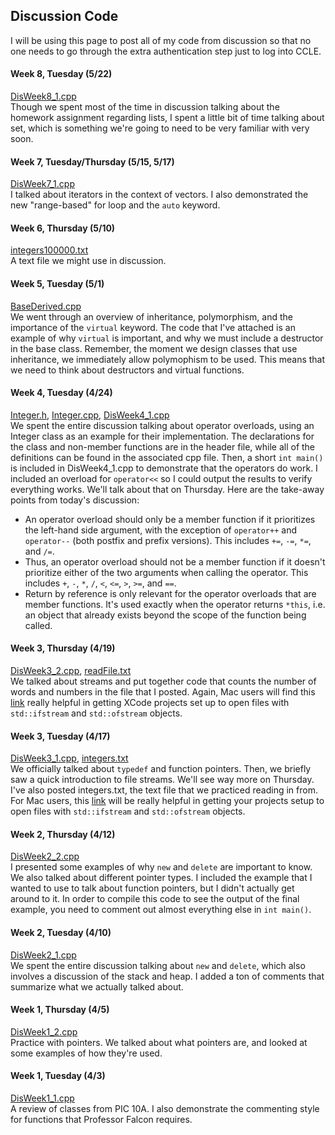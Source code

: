 ## Discussion Code

I will be using this page to post all of my code from discussion so that no one needs to go through the extra authentication step just to log into CCLE.

#### Week 8, Tuesday (5/22)
<a href="Code/DisWeek8_1.cpp" download>DisWeek8_1.cpp</a><br>
Though we spent most of the time in discussion talking about the homework assignment regarding lists, I spent a little bit of time talking about set, which is something we're going to need to be very familiar with very soon. 

#### Week 7, Tuesday/Thursday (5/15, 5/17)
<a href="Code/DisWeek7_1.cpp" download>DisWeek7_1.cpp</a><br>
I talked about iterators in the context of vectors. I also demonstrated the new "range-based" for loop and the `auto` keyword. 

#### Week 6, Thursday (5/10)
<a href="Code/integers100000.txt" download>integers100000.txt</a><br>
A text file we might use in discussion.

#### Week 5, Tuesday (5/1)
<a href="Code/BaseDerived.cpp" download>BaseDerived.cpp</a><br>
We went through an overview of inheritance, polymorphism, and the importance of the `virtual` keyword. The code that I've attached is an example of why `virtual` is important, and why we must include a destructor in the base class. Remember, the moment we design classes that use inheritance, we immediately allow polymophism to be used. This means that we need to think about destructors and virtual functions.

#### Week 4, Tuesday (4/24)
<a href="Code/Integer.h" download>Integer.h</a>, <a href="Code/Integer.cpp" download>Integer.cpp</a>, <a href="Code/DisWeek4_1.cpp" download>DisWeek4_1.cpp</a><br>
We spent the entire discussion talking about operator overloads, using an Integer class as an example for their implementation. The declarations for the class and non-member functions are in the header file, while all of the definitions can be found in the associated cpp file. Then, a short `int main()` is included in DisWeek4_1.cpp to demonstrate that the operators do work. I included an overload for `operator<<` so I could output the results to verify everything works. We'll talk about that on Thursday. Here are the take-away points from today's discussion:
* An operator overload should only be a member function if it prioritizes the left-hand side argument, with the exception of `operator++` and `operator--` (both postfix and prefix versions). This includes `+=`, `-=`, `*=`, and `/=`.
* Thus, an operator overload should not be a member function if it doesn't prioritize either of the two arguments when calling the operator. This includes `+`, `-`, `*`, `/`, `<`, `<=`, `>`, `>=`, and `==`.
* Return by reference is only relevant for the operator overloads that are member functions. It's used exactly when the operator returns `*this`, i.e. an object that already exists beyond the scope of the function being called. 

#### Week 3, Thursday (4/19)
<a href="Code/DisWeek3_2.cpp" download>DisWeek3_2.cpp</a>, <a href="Code/readFile.txt" download>readFile.txt</a><br>
We talked about streams and put together code that counts the number of words and numbers in the file that I posted. Again, Mac users will find this [link](https://stackoverflow.com/questions/23438393/new-to-xcode-cant-open-files-in-c) really helpful in getting XCode projects set up to open files with `std::ifstream` and `std::ofstream` objects.

#### Week 3, Tuesday (4/17)
<a href="Code/DisWeek3_1.cpp" download>DisWeek3_1.cpp</a>, <a href="Code/integers.txt" download>integers.txt</a><br>
We officially talked about `typedef` and function pointers. Then, we briefly saw a quick introduction to file streams. We'll see way more on Thursday. I've also posted integers.txt, the text file that we practiced reading in from. For Mac users, this [link](https://stackoverflow.com/questions/23438393/new-to-xcode-cant-open-files-in-c) will be really helpful in getting your projects setup to open files with `std::ifstream` and `std::ofstream` objects. 

#### Week 2, Thursday (4/12)
<a href="Code/DisWeek2_2.cpp" download>DisWeek2_2.cpp</a><br>
I presented some examples of why `new` and `delete` are important to know. We also talked about different pointer types. I included the example that I wanted to use to talk about function pointers, but I didn't actually get around to it. In order to compile this code to see the output of the final example, you need to comment out almost everything else in `int main()`.

#### Week 2, Tuesday (4/10)
<a href="Code/DisWeek2_1.cpp" download>DisWeek2_1.cpp</a><br>
We spent the entire discussion talking about `new` and `delete`, which also involves a discussion of the stack and heap. I added a ton of comments that summarize what we actually talked about. 

#### Week 1, Thursday (4/5)
<a href="Code/DisWeek1_2.cpp" download>DisWeek1_2.cpp</a><br>
Practice with pointers. We talked about what pointers are, and looked at some examples of how they're used. 

#### Week 1, Tuesday (4/3)
<a href="Code/DisWeek1_1.cpp" download>DisWeek1_1.cpp</a><br>
A review of classes from PIC 10A. I also demonstrate the commenting style for functions that Professor Falcon requires. 

